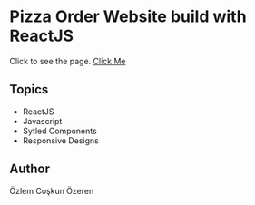 # Pizza Order Website build with ReactJS


Click to see the page.
[Click Me](https://pizza-order-website.web.app)

## Topics

- ReactJS
- Javascript
- Sytled Components
- Responsive Designs


## Author
Özlem Coşkun Özeren

























